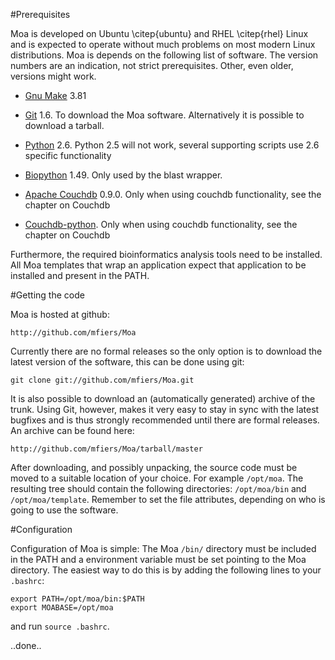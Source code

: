 #Prerequisites

Moa is developed on Ubuntu \citep{ubuntu} and RHEL \citep{rhel} Linux
and is expected to operate without much problems on most modern Linux
distributions. Moa is depends on the following list of software. The
version numbers are an indication, not strict prerequisites. Other,
even older, versions might work.

* [Gnu Make](http://www.gnu.org/software/make/) 3.81

* [Git](http://git-scm.com/) 1.6. To download the Moa
  software. Alternatively it is possible to download a tarball.

* [Python](http://python.org) 2.6. Python 2.5 will not work, several
  supporting scripts use 2.6 specific functionality

* [Biopython](http://biopython.org/) 1.49. Only used by the blast
  wrapper.

* [Apache Couchdb](http://couchdb.apache.org/) 0.9.0. Only when using
  couchdb functionality, see the chapter on Couchdb

* [Couchdb-python](http://code.google.com/p/couchdb-python/). Only
  when using couchdb functionality, see the chapter on Couchdb

Furthermore, the required bioinformatics analysis tools need to be
installed. All Moa templates that wrap an application expect that
application to be installed and present in the PATH.

#Getting the code

Moa is hosted at github:

    http://github.com/mfiers/Moa

Currently there are no formal releases so the only option is to
download the latest version of the software, this can be done using
git:

    git clone git://github.com/mfiers/Moa.git

It is also possible to download an (automatically generated) archive
of the trunk. Using Git, however, makes it very easy to stay in sync
with the latest bugfixes and is thus strongly recommended until there
are formal releases. An archive can be found here:

    http://github.com/mfiers/Moa/tarball/master

After downloading, and possibly unpacking, the source code must be
moved to a suitable location of your choice. For example `/opt/moa`.
The resulting tree should contain the following directories:
`/opt/moa/bin` and `/opt/moa/template`. Remember to set the file
attributes, depending on who is going to use the software.

#Configuration

Configuration of Moa is simple: The Moa `/bin/` directory must be
included in the PATH and a environment variable must be set pointing
to the Moa directory. The easiest way to do this is by adding the
following lines to your `.bashrc`:

    export PATH=/opt/moa/bin:$PATH
    export MOABASE=/opt/moa

and run `source .bashrc`.

..done..
